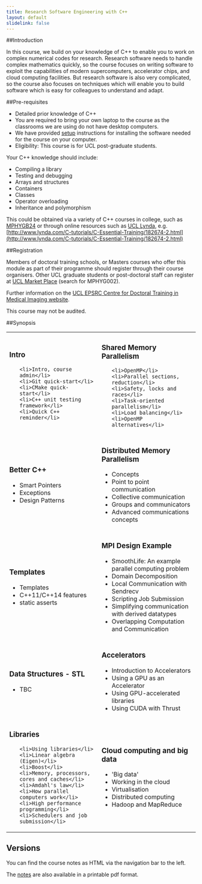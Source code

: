 ```yaml
---
title: Research Software Engineering with C++
layout: default
slidelink: false
---
```


##Introduction

In this course, we build on your knowledge of C++ to enable you to work on complex numerical codes for research.
Research software needs to handle complex mathematics quickly, so the course focuses on writing software to exploit the
capabilities of modern supercomputers, accelerator chips, and cloud computing facilities. But research software is also
very complicated, so the course also focuses on techniques which will enable you to build software which is easy for colleagues
to understand and adapt.

##Pre-requisites

* Detailed prior knowledge of C++
* You are required to bring your own laptop to the course as the classrooms we are using do not have desktop computers.
* We have provided [setup](99Installation) instructions for installing the software needed for the course on
your computer.
* Eligibility: This course is for UCL post-graduate students.

Your C++ knowledge should include:

* Compiling a library
* Testing and debugging
* Arrays and structures
* Containers
* Classes
* Operator overloading
* Inheritance and polymorphism

This could be obtained via a variety of C++ courses in college, such as
[MPHYGB24](https://moodle.ucl.ac.uk/course/view.php?id=5395)
or through online resources such as [UCL Lynda](https://www.ucl.ac.uk/lynda),
 e.g. [http://www.lynda.com/C-tutorials/C-Essential-Training/182674-2.html](http://www.lynda.com/C-tutorials/C-Essential-Training/182674-2.html)

##Registration

Members of doctoral training schools, or Masters courses who offer this module as part of their programme should register through their course organisers. Other UCL graduate students or post-doctoral staff can register at [UCL Market Place](http://onlinestore.ucl.ac.uk/) (search for MPHYG002).

Further information on the [UCL EPSRC Centre for Doctoral Training in Medical Imaging website](http://medicalimaging-cdt.ucl.ac.uk/programmes).

This course may not be audited.

##Synopsis

<table>
 <tbody>
  <tr>
   <td>

<h3>Intro</h3><ul>

    <li>Intro, course admin</li>
    <li>Git quick-start</li>
    <li>CMake quick-start</li>
    <li>C++ unit testing framework</li>
    <li>Quick C++ reminder</li>

   </ul></td>
  <td>

<h3>Shared Memory Parallelism</h3><ul>

    <li>OpenMP</li>
    <li>Parallel sections, reduction</li>
    <li>Safety, locks and races</li>
    <li>Task-oriented parallelism</li>
    <li>Load balancing</li>
    <li>OpenMP alternatives</li>

   </ul></td>
  </tr>
  <tr>
   <td>

<h3>Better C++</h3><ul>

  <li>Smart Pointers</li>
  <li>Exceptions</li>
  <li>Design Patterns</li>

   </ul></td>
   <td>

<h3>Distributed Memory Parallelism</h3><ul>

   <li>Concepts</li>
   <li>Point to point communication</li>
   <li>Collective communication</li>
   <li>Groups and communicators</li>
   <li>Advanced communications concepts</li>
   

   </ul></td>
  </tr>
  <tr>
   <td>

<h3>Templates</h3><ul>

  <li>Templates</li>
  <li>C++11/C++14 features</li>
  <li>static asserts</li>

   </ul></td>
   <td>

<h3>MPI Design Example</h3><ul>

   <li>SmoothLife: An example parallel computing problem</li>
   <li>Domain Decomposition</li>
   <li>Local Communication with Sendrecv</li>
   <li>Scripting Job Submission</li>
   <li>Simplifying communication with derived datatypes</li>
   <li>Overlapping Computation and Communication</li>

   </ul></td>
  </tr>
  <tr>
   <td>

<h3>Data Structures - STL</h3><ul>

   <li>TBC</li>

   </ul></td>
   <td>

<h3>Accelerators</h3><ul>

   <li>Introduction to Accelerators</li>
   <li>Using a GPU as an Accelerator</li>
   <li>Using GPU-accelerated libraries</li>
   <li>Using CUDA with Thrust</li>

   </ul></td>
  </tr>

  <tr>
   <td>

<h3>Libraries</h3><ul>

    <li>Using libraries</li>
    <li>Linear algebra (Eigen)</li>
    <li>Boost</li>
    <li>Memory, processors, cores and caches</li>
    <li>Amdahl's law</li>
    <li>How parallel computers work</li>
    <li>High performance programming</li>
    <li>Schedulers and job submission</li>

   </ul></td>
   <td>

<h3>Cloud computing and big data</h3><ul>

   <li>'Big data'</li>
   <li>Working in the cloud</li>
   <li>Virtualisation</li>
   <li>Distributed computing</li>
   <li>Hadoop and MapReduce</li>

   </ul></td>
  </tr>

 </tbody>
</table>


Versions
--------

You can find the course notes as HTML via the navigation bar to the left.

The [notes](notes.pdf) are also available in  a printable pdf format.
